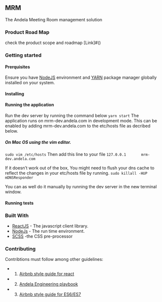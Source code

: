 
## MRM
The Andela Meeting Room management solution

### Product Road Map
check the product scope and roadmap [Link]#()

### Getting started

#### Prerquisites
Ensure you have [NodeJS](https://nodejs.org/en/) environment and [YARN](https://github.com/airbnb/javascript) package manager globally installed on your system.

#### Installing

#### Running the application
Run the dev server by running the command below
``` yarn start ```
The application runs on mrm-dev.andela.com in development mode. This can be enabled by adding mrm-dev.andela.com to the etc/hosts file as decribed below.
##### On Mac OS using the vim editor.
```sudo vim /etc/hosts```
Then add this line to your file
``` 127.0.0.1		mrm-dev.andela.com ```

If it doesn’t work out of the box, You might need to flush your dns cache to reflect the changes in your etc/hosts file by running.
``` sudo killall -HUP mDNSResponder ```

You can as well do it manually by running the dev server in the new terminal window.


#### Running tests

### Built With
* [ReactJS](https://reactjs.org/) - The javascript client library.
* [NodeJs](https://nodejs.org/en/) - The run time environment.
* [SCSS](http://sass-lang.com/documentation/file.SCSS_FOR_SASS_USERS.html) -the CSS pre-processor


### Contributing
Contribtions must follow among other guidelines:

* 1. [Airbnb style guide for react](https://github.com/airbnb/javascript/tree/master/react)
* 2. [Andela Engineering playbook](https://github.com/andela/engineering-playbook)
* 3. [Airbnb style guide for ES6/ES7](https://github.com/airbnb/javascript)
